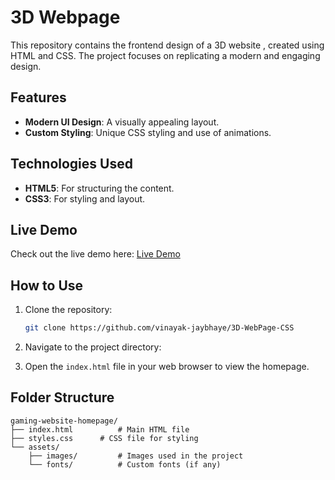 # 3D Webpage 

This repository contains the frontend design of a 3D website , created using HTML and CSS. The project focuses on replicating a modern and engaging design.

## Features

- **Modern UI Design**: A visually appealing layout.
- **Custom Styling**: Unique CSS styling and use of animations.

## Technologies Used

- **HTML5**: For structuring the content.
- **CSS3**: For styling and layout.

## Live Demo

Check out the live demo here: [Live Demo](https://3-d-web-page-css.vercel.app/)  

## How to Use

1. Clone the repository:
   ```bash
   git clone https://github.com/vinayak-jaybhaye/3D-WebPage-CSS
   ```

2. Navigate to the project directory:

3. Open the `index.html` file in your web browser to view the homepage.

## Folder Structure

```
gaming-website-homepage/
├── index.html          # Main HTML file
├── styles.css      # CSS file for styling
└── assets/
    ├── images/         # Images used in the project
    └── fonts/          # Custom fonts (if any)
```
